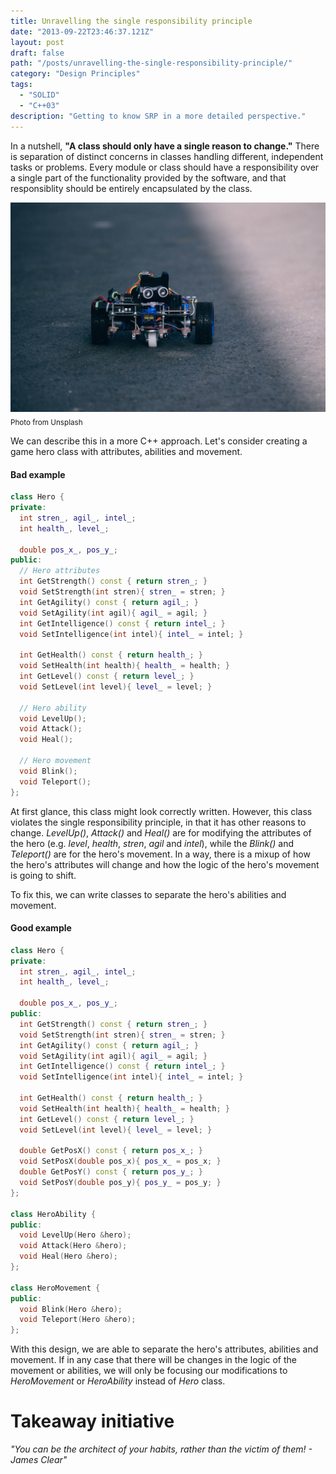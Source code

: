 ```yaml
---
title: Unravelling the single responsibility principle
date: "2013-09-22T23:46:37.121Z"
layout: post
draft: false
path: "/posts/unravelling-the-single-responsibility-principle/"
category: "Design Principles"
tags:
  - "SOLID"
  - "C++03"
description: "Getting to know SRP in a more detailed perspective."
---
```

In a nutshell, **"A class should only have a single reason to change."** There is separation of distinct concerns in classes handling different, independent tasks or problems. Every module or class should have a responsibility over a single part of the functionality provided by the software, and that responsiblity should be entirely encapsulated by the class.

![SRP.](./1.jpg "A robot's responsibility.")<sub>Photo from Unsplash</sub>

We can describe this in a more C++ approach. Let's consider creating a game hero class with attributes, abilities and movement.

#### Bad example

```cpp
class Hero {
private:
  int stren_, agil_, intel_;
  int health_, level_;

  double pos_x_, pos_y_;
public:
  // Hero attributes
  int GetStrength() const { return stren_; }
  void SetStrength(int stren){ stren_ = stren; }
  int GetAgility() const { return agil_; }
  void SetAgility(int agil){ agil_ = agil; }
  int GetIntelligence() const { return intel_; }
  void SetIntelligence(int intel){ intel_ = intel; }

  int GetHealth() const { return health_; }
  void SetHealth(int health){ health_ = health; }
  int GetLevel() const { return level_; }
  void SetLevel(int level){ level_ = level; }

  // Hero ability
  void LevelUp();
  void Attack();
  void Heal();

  // Hero movement
  void Blink();
  void Teleport();
};
```

At first glance, this class might look correctly written. However, this class violates the single responsibility principle, in that it has other reasons to change. _LevelUp()_, _Attack()_ and _Heal()_ are for modifying the attributes of the hero (e.g. _level_, _health_, _stren_, _agil_ and _intel_), while the _Blink()_ and _Teleport()_ are for the hero's movement. In a way, there is a mixup of how the hero's attributes will change and how the logic of the hero's movement is going to shift.

To fix this, we can write classes to separate the hero's abilities and movement.

#### Good example

```cpp
class Hero {
private:
  int stren_, agil_, intel_;
  int health_, level_;

  double pos_x_, pos_y_;
public:
  int GetStrength() const { return stren_; }
  void SetStrength(int stren){ stren_ = stren; }
  int GetAgility() const { return agil_; }
  void SetAgility(int agil){ agil_ = agil; }
  int GetIntelligence() const { return intel_; }
  void SetIntelligence(int intel){ intel_ = intel; }

  int GetHealth() const { return health_; }
  void SetHealth(int health){ health_ = health; }
  int GetLevel() const { return level_; }
  void SetLevel(int level){ level_ = level; }

  double GetPosX() const { return pos_x_; }
  void SetPosX(double pos_x){ pos_x_ = pos_x; }
  double GetPosY() const { return pos_y_; }
  void SetPosY(double pos_y){ pos_y_ = pos_y; }
};

class HeroAbility {
public:  
  void LevelUp(Hero &hero);
  void Attack(Hero &hero);
  void Heal(Hero &hero);
};

class HeroMovement {
public:  
  void Blink(Hero &hero);
  void Teleport(Hero &hero);
};
```

With this design, we are able to separate the hero's attributes, abilities and movement. If in any case that there will be changes in the logic of the movement or abilities, we will only be focusing our modifications to _HeroMovement_ or _HeroAbility_ instead of _Hero_ class.

# Takeaway initiative
_"You can be the architect of your habits, rather than the victim of them! - James Clear"_